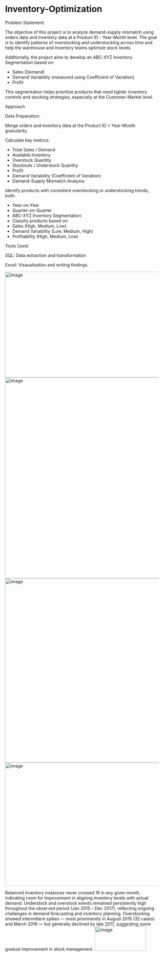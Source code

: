 # Inventory-Optimization

Problem Statement:

The objective of this project is to analyze demand-supply mismatch using orders data and inventory data at a Product ID - Year-Month level. The goal is to identify patterns of overstocking and understocking across time and help the warehouse and inventory teams optimize stock levels.

Additionally, the project aims to develop an ABC-XYZ Inventory Segmentation based on:

- Sales (Demand)
- Demand Variability (measured using Coefficient of Variation)
- Profit

This segmentation helps prioritize products that need tighter inventory controls and stocking strategies, especially at the Customer-Market level.


Approach

Data Preparation:

Merge orders and inventory data at the Product ID + Year-Month granularity.

Calculate key metrics:
- Total Sales / Demand
- Available Inventory
- Overstock Quantity
- Stockouts / Understock Quantity
- Profit
- Demand Variability (Coefficient of Variation)
- Demand-Supply Mismatch Analysis:

Identify products with consistent overstocking or understocking trends, both:

- Year-on-Year
- Quarter-on-Quarter
- ABC-XYZ Inventory Segmentation:
- Classify products based on:
- Sales (High, Medium, Low)
- Demand Variability (Low, Medium, High)
- Profitability (High, Medium, Low)


Tools Used:

SQL: Data extraction and transformation

Excel: Visaualisation and writing findings.



<img width="1291" height="345" alt="image" src="https://github.com/user-attachments/assets/811fede8-2b82-4abc-98be-a0fd7eded003" />


<img width="1366" height="656" alt="image" src="https://github.com/user-attachments/assets/60dc8288-3fbb-4988-885d-9ef0db11afcc" />


<img width="1532" height="602" alt="image" src="https://github.com/user-attachments/assets/ed22aff4-f8a7-435d-afc1-2b4c5b93caba" />


<img width="1605" height="402" alt="image" src="https://github.com/user-attachments/assets/17cb936f-5e58-4fab-a7b6-fd6647e25f5e" />


Balanced inventory instances never crossed 16 in any given month, indicating room for improvement in aligning inventory levels with actual demand.
Understock and overstock events remained persistently high throughout the observed period (Jan 2015 – Dec 2017), reflecting ongoing challenges in demand forecasting and inventory planning.
Overstocking showed intermittent spikes — most prominently in August 2015 (32 cases) and March 2016 — but generally declined by late 2017, suggesting some gradual improvement in stock management.
<img width="168" height="79" alt="image" src="https://github.com/user-attachments/assets/8bdb56eb-59b7-4229-99a1-247864152bd9" />


